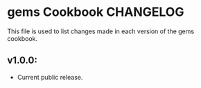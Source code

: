 gems Cookbook CHANGELOG
=======================
This file is used to list changes made in each version of the gems cookbook.

## v1.0.0:

* Current public release.
